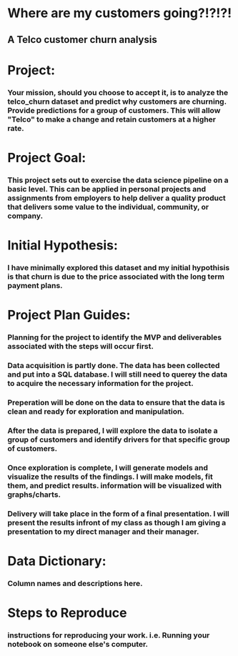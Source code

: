 # Where are my customers going?!?!?!
## A Telco customer churn analysis

# Project:
### Your mission, should you choose to accept it, is to analyze the telco_churn dataset and predict why customers are churning. Provide predictions for a group of customers. This will allow "Telco" to make a change and retain customers at a higher rate. 

# Project Goal:
### This project sets out to exercise the data science pipeline on a basic level. This can be applied in personal projects and assignments from employers to help deliver a quality product that delivers some value to the individual, community, or company.

# Initial Hypothesis:
### I have minimally explored this dataset and my initial hypothisis is that churn is due to the price associated with the long term payment plans.

# Project Plan Guides:
### Planning for the project to identify the MVP and deliverables associated with the steps will occur first.
### Data acquisition is partly done. The data has been collected and put into a SQL database. I will still need to querey the data to acquire the necessary information for the project.
### Preperation will be done on the data to ensure that the data is clean and ready for exploration and manipulation.
### After the data is prepared, I will explore the data to isolate a group of customers and identify drivers for that specific group of customers.
### Once exploration is complete, I will generate models and visualize the results of the findings. I will make models, fit them, and predict results. information will be visualized with graphs/charts.
### Delivery will take place in the form of a final presentation. I will present the results infront of my class as though I am giving a presentation to my direct manager and their manager.

# Data Dictionary:
### Column names and descriptions here.

# Steps to Reproduce
### instructions for reproducing your work. i.e. Running your notebook on someone else's computer.
